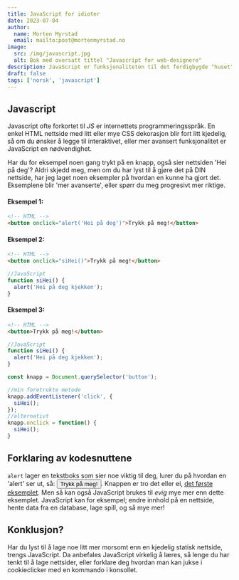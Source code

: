 ```yaml
---
title: JavaScript for idioter
date: 2023-07-04
author:
  name: Morten Myrstad
  email: mailto:post@mortenmyrstad.no
image:
  src: /img/javascript.jpg
  alt: Bok med oversatt tittel "Javascript for web-designere"
description: JavaScript er funksjonaliteten til det ferdigbygde "huset" bygd fundementalt av HTML og designet med CSS.
draft: false
tags: ['norsk', 'javascript']
---
```


## Javascript

Javascript ofte forkortet til _JS_ er internettets programmeringsspråk. En enkel HTML nettside med litt eller mye CSS dekorasjon blir fort litt kjedelig, så om du ønsker å legge til interaktivet, eller mer avansert funksjonalitet er JavaScript en nødvendighet.

Har du for eksempel noen gang trykt på en knapp, også sier nettsiden 'Hei på deg'? Aldri skjedd meg, men om du har lyst til å gjøre det på DIN nettside, har jeg laget noen eksempler på hvordan en kunne ha gjort det. Eksemplene blir 'mer avanserte', eller spørr du meg progresivt mer riktige.

#### Eksempel 1:

```html
<!-- HTML -->
<button onclick="alert('Hei på deg')">Trykk på meg!</button>
```

#### Eksempel 2:

```html
<!-- HTML -->
<button onclick="siHei()">Trykk på meg!</button>
```

```js
//JavaScript
function siHei() {
  alert('Hei på deg kjekken');
}
```

#### Eksempel 3:

```html
<!-- HTML -->
<button>Trykk på meg!</button>
```

```js
//JavaScript
function siHei() {
  alert('Hei på deg kjekken');
}

const knapp = Document.querySelector('button');

//min foretrukte metode
knapp.addEventListener('click', {
  siHei();
});
//alternativt
knapp.onclick = function() {
  siHei();
}
```

## Forklaring av kodesnuttene

`alert` lager en tekstboks som sier noe viktig til deg, lurer du på hvordan en 'alert' ser ut, så: <button onclick="alert('Hei på deg')">Trykk på meg!</button>. Knappen er tro det eller ei, [det første eksemplet](#eksempel-1). Men så kan også JavaScript brukes til _evig_ mye mer enn dette eksemplet. JavaScript kan for eksempel; endre innhold på en nettside, hente data fra en database, lage spill, og så mye mer!

## Konklusjon?

Har du lyst til å lage noe litt mer morsomt enn en kjedelig statisk nettside, trengs JavaScript. Da anbefales JavaScript virkelig å læres, så lenge du har tenkt til å lage nettsider, eller forklare deg hvordan man kan jukse i cookieclicker med en kommando i konsollet.
